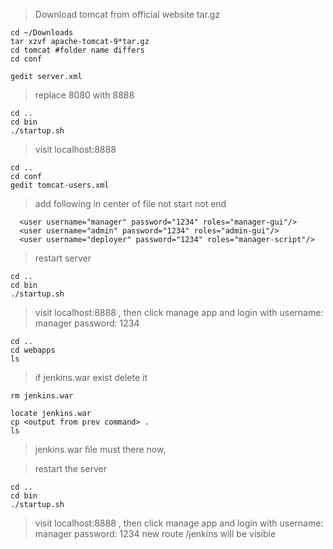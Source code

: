 > Download tomcat from official website tar.gz 

```
cd ~/Downloads
tar xzvf apache-tomcat-9*tar.gz
cd tomcat #folder name differs
cd conf
```
```
gedit server.xml
```
> replace 8080 with 8888
```
cd ..
cd bin
./startup.sh
```
> visit localhost:8888
```
cd ..
cd conf
gedit tomcat-users.xml
```
> add following in center of file not start not end
```
  <user username="manager" password="1234" roles="manager-gui"/>
  <user username="admin" password="1234" roles="admin-gui"/>
  <user username="deployer" password="1234" roles="manager-script"/>
```

> restart server
```
cd ..
cd bin
./startup.sh
```
> visit localhost:8888 , then click manage app and login with 
> username: manager
> password: 1234

```
cd ..
cd webapps
ls
```
> if jenkins.war exist delete it
```
rm jenkins.war
```
```
locate jenkins.war
cp <output from prev command> .
ls
```
> jenkins.war file must there now,

> restart the server
```
cd ..
cd bin
./startup.sh
```

> visit localhost:8888 , then click manage app and login with 
> username: manager
> password: 1234
> new route /jenkins will be visible




